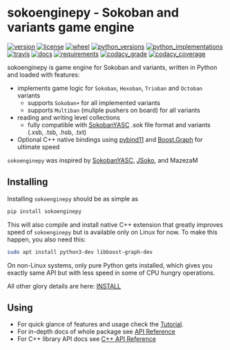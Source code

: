 # sokoenginepy - Sokoban and variants game engine

[//]: # (start-badges)

[![version](https://img.shields.io/pypi/v/sokoenginepy.svg)](https://pypi.org/project/sokoenginepy/)
[![license](https://img.shields.io/pypi/l/sokoenginepy.svg)](https://opensource.org/licenses/GPL-3.0)
[![wheel](https://img.shields.io/pypi/wheel/sokoenginepy.svg)](https://pypi.org/project/sokoenginepy/)
[![python_versions](https://img.shields.io/pypi/pyversions/sokoenginepy.svg)](https://pypi.org/project/sokoenginepy/)
[![python_implementations](https://img.shields.io/pypi/implementation/sokoenginepy.svg)](https://pypi.org/project/sokoenginepy/)
[![travis](https://api.travis-ci.org/tadams42/sokoenginepy.svg)](https://travis-ci.org/tadams42/sokoenginepy)
[![docs](https://readthedocs.org/projects/sokoenginepy/badge/?style=flat)](http://sokoenginepy.readthedocs.io/en/latest/)
[![requirements](https://requires.io/github/tadams42/sokoenginepy/requirements.svg?branch=master)](https://requires.io/github/tadams42/sokoenginepy/requirements/?branch=master)
[![codacy_grade](https://api.codacy.com/project/badge/Grade/492a7c08b97e4dbe991b0190dd3abf02)](https://app.codacy.com/app/tadams42/sokoenginepy/dashboard)
[![codacy_coverage](https://api.codacy.com/project/badge/Coverage/492a7c08b97e4dbe991b0190dd3abf02)](https://app.codacy.com/app/tadams42/sokoenginepy/dashboard)

[//]: # (end-badges)

sokoenginepy is game engine for Sokoban and variants, written in Python and loaded with features:

* implements game logic for `Sokoban`, `Hexoban`, `Trioban` and `Octoban` variants
  + supports `Sokoban+` for all implemented variants
  + supports `Multiban` (muliple pushers on board) for all variants
* reading and writing level collections
  + fully compatible with [SokobanYASC] .sok file format and variants (.xsb, .tsb, .hsb, .txt)
* Optional C++ native bindings using [pybind11] and [Boost.Graph] for ultimate speed

`sokoenginepy` was inspired by [SokobanYASC], [JSoko], and MazezaM

## Installing

Installing `sokoenginepy` should be as simple as

~~~sh
pip install sokoenginepy
~~~

This will also compile and install native C++ extension that greatly improves speed of `sokoenginepy` but is available only on Linux for now. To make this happen, you also need this:

~~~sh
sudo apt install python3-dev libboost-graph-dev
~~~

On non-Linux systems, only pure Python gets installed, which gives you exactly same API but with less speed in some of CPU hungry operations.

All other glory details are here: [INSTALL]

## Using

* For quick glance of features and usage check the [Tutorial].
* For in-depth docs of whole package see [API Reference]
* For C++ library API docs see [C++ API Reference]

[pybind11]: http://pybind11.readthedocs.io/en/stable/index.html
[NetworkX]: https://networkx.github.io/
[Boost.Graph]: https://www.boost.org/doc/libs/1_61_0/libs/graph/doc/index.html
[SokobanYASC]: https://sourceforge.net/projects/sokobanyasc/
[JSoko]: https://www.sokoban-online.de/
[Sokobano]: http://sokobano.de/en/index.php
[Sokoban for Windows]: http://www.sourcecode.se/sokoban/
[Tutorial]: https://sokoenginepy.readthedocs.io/en/latest/tutorial.html
[API reference]: https://sokoenginepy.readthedocs.io/en/latest/api.html
[INSTALL]: http://sokoenginepy.readthedocs.io/en/latest/install.html
[C++ API Reference]: http://tadams42.github.io/sokoenginepy/
